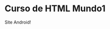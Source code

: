 # Curso de HTML Mundo1
<a herf="https://eric-antonio.github.io/Curso-de-HTML-Mundo1/Aulas/Mundo%202/site%20android/index.html">Site Android!</a>
 
